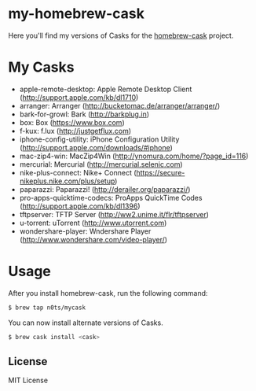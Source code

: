 # my-homebrew-cask

Here you'll find my versions of Casks for the [homebrew-cask](https://github.com/phinze/homebrew-cask)
project.


# My Casks

* apple-remote-desktop: Apple Remote Desktop Client (http://support.apple.com/kb/dl1710)
* arranger: Arranger (http://bucketomac.de/arranger/arranger/)
* bark-for-growl: Bark (http://barkplug.in)
* box: Box (https://www.box.com)
* f-kux: f.lux (http://justgetflux.com)
* iphone-config-utility: iPhone Configuration Utility (http://support.apple.com/downloads/#iphone)
* mac-zip4-win: MacZip4Win (http://ynomura.com/home/?page_id=116)
* mercurial: Mercurial (http://mercurial.selenic.com)
* nike-plus-connect: Nike+ Connect (https://secure-nikeplus.nike.com/plus/setup)
* paparazzi: Paparazzi! (http://derailer.org/paparazzi/)
* pro-apps-quicktime-codecs: ProApps QuickTime Codes (http://support.apple.com/kb/dl1396)
* tftpserver: TFTP Server (http://ww2.unime.it/flr/tftpserver)
* u-torrent: uTorrent (http://www.utorrent.com)
* wondershare-player: Wndershare Player (http://www.wondershare.com/video-player/)


# Usage

After you install homebrew-cask, run the following command:

```sh
$ brew tap n0ts/mycask
```

You can now install alternate versions of Casks.

```sh
$ brew cask install <cask>
```


## License

MIT License
